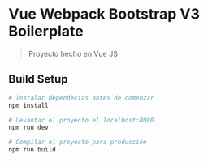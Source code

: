 # Vue Webpack Bootstrap V3 Boilerplate

> Proyecto hecho en Vue JS

## Build Setup

```bash
# Instalar dependecias antes de comenzar
npm install

# Levantar el proyecto el localhost:8080
npm run dev

# Compilar el proyecto para producción
npm run build
```
